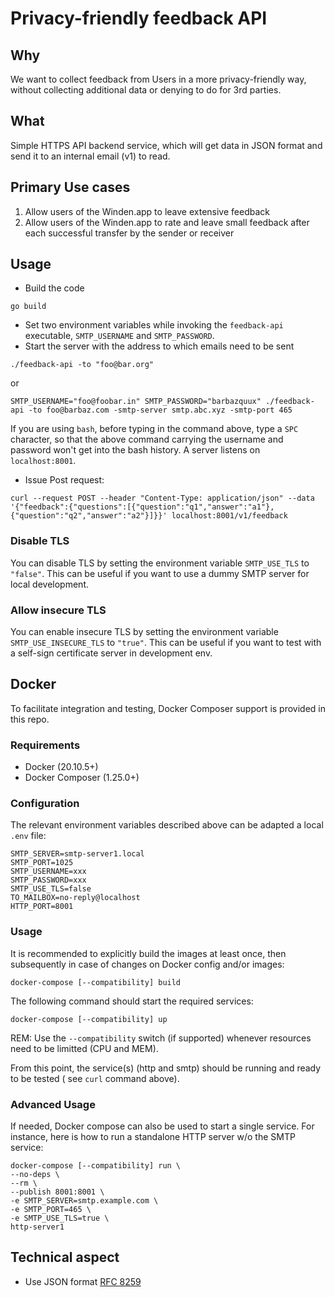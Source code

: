 # Privacy-friendly feedback API

## Why

We want to collect feedback from Users in a more privacy-friendly way, without collecting additional data or denying to do for 3rd parties.

## What

Simple HTTPS API backend service, which will get data in JSON format and send it to an internal email (v1) to read.

## Primary Use cases

1. Allow users of the Winden.app to leave extensive feedback
2. Allow users of the Winden.app to rate and leave small feedback after each successful transfer by the sender or receiver

## Usage

 - Build the code

 `go build`

 - Set two environment variables while invoking the `feedback-api` executable, `SMTP_USERNAME` and `SMTP_PASSWORD`.
 - Start the server with the address to which emails need to be sent

 `./feedback-api -to "foo@bar.org"`

 or

 `SMTP_USERNAME="foo@foobar.in" SMTP_PASSWORD="barbazquux" ./feedback-api -to foo@barbaz.com -smtp-server smtp.abc.xyz -smtp-port 465`

If you are using `bash`, before typing in the command above, type a `SPC` character, so that the above command carrying the username and password won't get into the bash history.
A server listens on `localhost:8001`.

 - Issue Post request:

 `curl --request POST --header "Content-Type: application/json" --data '{"feedback":{"questions":[{"question":"q1","answer":"a1"},{"question":"q2","answer":"a2"}]}}' localhost:8001/v1/feedback`

### Disable TLS

You can disable TLS by setting the environment variable `SMTP_USE_TLS` to `"false"`. This can be useful if you want to use a dummy SMTP server for local development.

### Allow insecure TLS

You can enable insecure TLS by setting the environment variable `SMTP_USE_INSECURE_TLS` to `"true"`. This can be useful if you want to test with a self-sign certificate server in development env.

## Docker

To facilitate integration and testing, Docker Composer support is provided in this repo.

### Requirements

- Docker (20.10.5+)
- Docker Composer (1.25.0+)

### Configuration

The relevant environment variables described above can be adapted a local `.env` file:

```
SMTP_SERVER=smtp-server1.local
SMTP_PORT=1025
SMTP_USERNAME=xxx
SMTP_PASSWORD=xxx
SMTP_USE_TLS=false
TO_MAILBOX=no-reply@localhost
HTTP_PORT=8001
```

### Usage

It is recommended to explicitly build the images at least once, then subsequently in case of changes on Docker config and/or images:

```
docker-compose [--compatibility] build
```


The following command should start the required services:

```
docker-compose [--compatibility] up
```

REM: Use the `--compatibility` switch (if supported) whenever resources need to be limitted (CPU and MEM).

From this point, the service(s) (http and smtp) should be running and ready to be tested ( see `curl` command above).

### Advanced Usage

If needed, Docker compose can also be used to start a single service. For instance, here is how to run a standalone HTTP server w/o the SMTP service:

```
docker-compose [--compatibility] run \
--no-deps \
--rm \
--publish 8001:8001 \
-e SMTP_SERVER=smtp.example.com \
-e SMTP_PORT=465 \
-e SMTP_USE_TLS=true \
http-server1
```

## Technical aspect

- Use JSON format [RFC 8259](https://www.rfc-editor.org/rfc/rfc8259.html)
